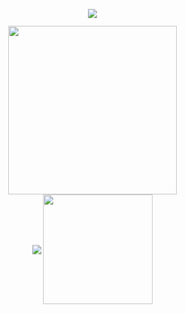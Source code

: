  
<div align='center'>
 
  <a href="https://hits.seeyoufarm.com"><img src="https://hits.seeyoufarm.com/api/count/incr/badge.svg?url=https%3A%2F%2Fgithub.com%2Folennis%2Fhit-counter&count_bg=%23F37321&title_bg=%232B3F6B&icon=&icon_color=%23E7E7E7&title=hi%21&edge_flat=false" /></a>
</div>
<div align='center'>
 <img src='https://user-images.githubusercontent.com/59818904/137648699-b979203d-6357-4aed-b5d6-4e3a0213317f.PNG' width='300px' height='300px'/>
</div>

<div align='center' >
  <img src='https://github-readme-stats.vercel.app/api?username=olennis&theme=calm&_icons=true' align='center' />
  <img src='https://github-readme-stats.vercel.app/api/top-langs/?username=olennis&theme=calm&_icons=true' align='center' height='195px'/>
</div>


<!--
**olennis/olennis** is a ✨ _special_ ✨ repository because its `README.md` (this file) appears on your GitHub profile.

Here are some ideas to get you started:

- 🔭 I’m currently working on ...
- 🌱 I’m currently learning ...
- 👯 I’m looking to collaborate on ...
- 🤔 I’m looking for help with ...
- 💬 Ask me about ...
- 📫 How to reach me: ...
- 😄 Pronouns: ...
- ⚡ Fun fact: ...
-->
<div>
  
</div>

